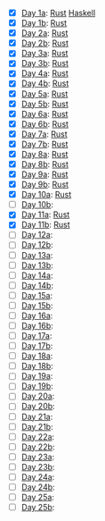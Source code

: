 - [x] [Day 1a](https://adventofcode.com/2023/day/1): [Rust](Rust/day-01-a) [Haskell](Haskell/day-01-a)
- [x] [Day 1b](https://adventofcode.com/2023/day/1): [Rust](Rust/day-01-b)
- [x] [Day 2a](https://adventofcode.com/2023/day/2): [Rust](Rust/day-02-a)
- [x] [Day 2b](https://adventofcode.com/2023/day/2): [Rust](Rust/day-02-b)
- [x] [Day 3a](https://adventofcode.com/2023/day/3): [Rust](Rust/day-03-a)
- [x] [Day 3b](https://adventofcode.com/2023/day/3): [Rust](Rust/day-03-b)
- [x] [Day 4a](https://adventofcode.com/2023/day/4): [Rust](Rust/day-04-a)
- [x] [Day 4b](https://adventofcode.com/2023/day/4): [Rust](Rust/day-04-b)
- [x] [Day 5a](https://adventofcode.com/2023/day/5): [Rust](Rust/day-05-a)
- [x] [Day 5b](https://adventofcode.com/2023/day/5): [Rust](Rust/day-05-b)
- [x] [Day 6a](https://adventofcode.com/2023/day/6): [Rust](Rust/day-06-a)
- [x] [Day 6b](https://adventofcode.com/2023/day/6): [Rust](Rust/day-06-b)
- [x] [Day 7a](https://adventofcode.com/2023/day/7): [Rust](Rust/day-07-a)
- [x] [Day 7b](https://adventofcode.com/2023/day/7): [Rust](Rust/day-07-b)
- [x] [Day 8a](https://adventofcode.com/2023/day/8): [Rust](Rust/day-08-a)
- [x] [Day 8b](https://adventofcode.com/2023/day/8): [Rust](Rust/day-08-b)
- [x] [Day 9a](https://adventofcode.com/2023/day/9): [Rust](Rust/day-09-a)
- [x] [Day 9b](https://adventofcode.com/2023/day/9): [Rust](Rust/day-09-b)
- [x] [Day 10a](https://adventofcode.com/2023/day/10): [Rust](Rust/day-10-a)
- [ ] [Day 10b](https://adventofcode.com/2023/day/10):
- [x] [Day 11a](https://adventofcode.com/2023/day/11): [Rust](Rust/day-11-a)
- [x] [Day 11b](https://adventofcode.com/2023/day/11): [Rust](Rust/day-11-b)
- [ ] [Day 12a](https://adventofcode.com/2023/day/12):
- [ ] [Day 12b](https://adventofcode.com/2023/day/12):
- [ ] [Day 13a](https://adventofcode.com/2023/day/13):
- [ ] [Day 13b](https://adventofcode.com/2023/day/13):
- [ ] [Day 14a](https://adventofcode.com/2023/day/14):
- [ ] [Day 14b](https://adventofcode.com/2023/day/14):
- [ ] [Day 15a](https://adventofcode.com/2023/day/15):
- [ ] [Day 15b](https://adventofcode.com/2023/day/15):
- [ ] [Day 16a](https://adventofcode.com/2023/day/16):
- [ ] [Day 16b](https://adventofcode.com/2023/day/16):
- [ ] [Day 17a](https://adventofcode.com/2023/day/17):
- [ ] [Day 17b](https://adventofcode.com/2023/day/17):
- [ ] [Day 18a](https://adventofcode.com/2023/day/18):
- [ ] [Day 18b](https://adventofcode.com/2023/day/18):
- [ ] [Day 19a](https://adventofcode.com/2023/day/19):
- [ ] [Day 19b](https://adventofcode.com/2023/day/19):
- [ ] [Day 20a](https://adventofcode.com/2023/day/20):
- [ ] [Day 20b](https://adventofcode.com/2023/day/20):
- [ ] [Day 21a](https://adventofcode.com/2023/day/21):
- [ ] [Day 21b](https://adventofcode.com/2023/day/21):
- [ ] [Day 22a](https://adventofcode.com/2023/day/22):
- [ ] [Day 22b](https://adventofcode.com/2023/day/22):
- [ ] [Day 23a](https://adventofcode.com/2023/day/23):
- [ ] [Day 23b](https://adventofcode.com/2023/day/23):
- [ ] [Day 24a](https://adventofcode.com/2023/day/24):
- [ ] [Day 24b](https://adventofcode.com/2023/day/24):
- [ ] [Day 25a](https://adventofcode.com/2023/day/25):
- [ ] [Day 25b](https://adventofcode.com/2023/day/25):
